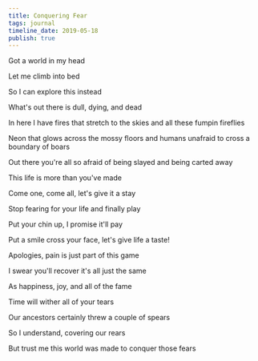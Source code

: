 ```yaml
---
title: Conquering Fear
tags: journal
timeline_date: 2019-05-18
publish: true
---
```


Got a world in my head

Let me climb into bed

So I can explore this instead

What's out there is dull, dying, and dead

In here I have fires that stretch to the skies and all these fumpin fireflies

Neon that glows across the mossy floors and humans unafraid to cross a boundary of boars

Out there you're all so afraid of being slayed and being carted away

This life is more than you've made

Come one, come all, let's give it a stay

Stop fearing for your life and finally play

Put your chin up, I promise it'll pay

Put a smile cross your face, let's give life a taste!

Apologies, pain is just part of this game

I swear you'll recover it's all just the same

As happiness, joy, and all of the fame

Time will wither all of your tears

Our ancestors certainly threw a couple of spears 

So I understand, covering our rears

But trust me this world was made to conquer those fears

